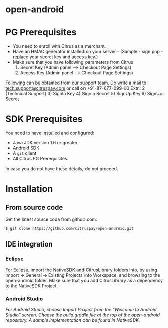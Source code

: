 open-android
============
# PG Prerequisites
* You need to enroll with Citrus as a merchant.
* Have an HMAC generator installed on your server - (Sample - sign.php - replace your secret key and access key.)
* Make sure that you have following parameters from Citrus
	1) Secret Key (Admin panel --> Checkout Page Settings)
	2) Access Key (Admin panel --> Checkout Page Settings)

Following can be obtained from our support team. Do write a mail to tech.support@citruspay.com or call on +91-87-677-099-00 Extn: 2 (Technical Support)
	3) SignIn Key 
	4) SignIn Secret
	5) SignUp Key
	6) SignUp Secret
  	

# SDK Prerequisites

You need to have installed and configured:
* Java JDK version 1.6 or greater
* Android SDK
* A `git` client
* All Citrus PG Prerequisites.

In case you do not have these details, do not proceed.


# Installation
## From source code
Get the latest source code from github.com:
```bash
$ git clone https://github.com/citruspay/open-android.git
```

## IDE integration
### Eclipse

For Eclipse, import the NativeSDK and CitrusLibrary folders into, by using Import -> General -> Existing Projects into Workspace, and browsing to the open-android folder. Make sure that you add CitrusLibrary as a dependency to the NativeSDK Project.

### Android Studio

_For Android Studio, choose Import Project from the "Welcome to Android Studio" screen. Choose the build.gradle file at the top of the open-android repository. A sample implementation can be found in NativeSDK._

